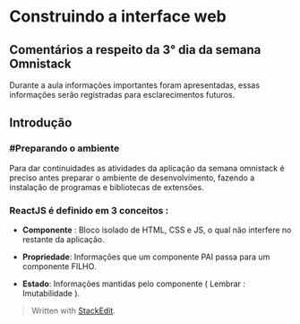 ﻿
# Construindo a interface web

## Comentários a respeito da 3° dia da semana Omnistack

Durante a aula informações importantes foram apresentadas, essas informações serão registradas para esclarecimentos futuros.
## Introdução

### #Preparando o ambiente

Para dar continuidades as atividades da aplicação da semana omnistack é preciso antes preparar o ambiente de desenvolvimento, fazendo a instalação de programas e bibliotecas de extensões.

### ReactJS é definido em 3 conceitos :
- **Componente** : Bloco isolado de HTML, CSS e JS, o qual não interfere no restante da aplicação.

- **Propriedade**: Informações que um componente PAI passa para um componente FILHO.

- **Estado**: 	Informações mantidas pelo componente ( Lembrar : Imutabilidade ).

> Written with [StackEdit](https://stackedit.io/).
